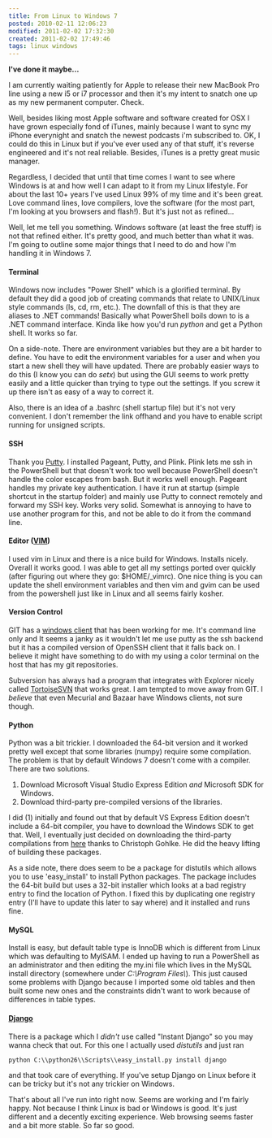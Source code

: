 ```yaml
---
title: From Linux to Windows 7
posted: 2010-02-11 12:06:23
modified: 2011-02-02 17:32:30
created: 2011-02-02 17:49:46
tags: linux windows
---
```

__I've done it maybe...__

I am currently waiting patiently for Apple to release their new MacBook Pro line using a new i5 or i7 processor and then it's my intent to snatch one up as my new permanent computer.  Check.

Well, besides liking most Apple software and software created for OSX I have grown especially fond of iTunes, mainly because I want to sync my iPhone everynight and snatch the newest podcasts i'm subscribed to.  OK, I could do this in Linux but if you've ever used any of that stuff, it's reverse engineered and it's not real reliable.  Besides, iTunes is a pretty great music manager.

Regardless, I decided that until that time comes I want to see where Windows is at and how well I can adapt to it from my Linux lifestyle.  For about the last 10+ years I've used Linux 99% of my time and it's been great.  Love command lines, love compilers, love the software (for the most part, I'm looking at you browsers and flash!).  But it's just not as refined...

Well, let me tell you something.  Windows software (at least the free stuff) is not that refined either.  It's pretty good, and much better than what it was.  I'm going to outline some major things that I need to do and how I'm handling it in Windows 7.

#### Terminal
Windows now includes "Power Shell" which is a glorified terminal.  By default they did a good job of creating commands that relate to UNIX/Linux style commands (ls, cd, rm, etc.).  The downfall of this is that they are aliases to .NET commands!  Basically what PowerShell boils down to is a .NET command interface.  Kinda like how you'd run _python_ and get a Python shell.  It works so far.

On a side-note.  There are environment variables but they are a bit harder to define.  You have to edit the environment variables for a user and when you start a new shell they will have updated.  There are probably easier ways to do this (I know you can do _setx_) but using the GUI seems to work pretty easily and a little quicker than trying to type out the settings.  If you screw it up there isn't as easy of a way to correct it.

Also, there is an idea of a .bashrc (shell startup file) but it's not very convenient.  I don't remember the link offhand and you have to enable script running for unsigned scripts.

#### SSH
Thank you [Putty](http://www.chiark.greenend.org.uk/~sgtatham/putty/).  I installed Pageant, Putty, and Plink.  Plink lets me ssh in the PowerShell but that doesn't work too well because PowerShell doesn't handle the color escapes from bash.  But it works well enough.  Pageant handles my private key authentication.  I have it run at startup (simple shortcut in the startup folder) and mainly use Putty to connect remotely and forward my SSH key.  Works very solid.  Somewhat is annoying to have to use another program for this, and not be able to do it from the command line.

#### Editor ([VIM](http://vim.org))
I used vim in Linux and there is a nice build for Windows.  Installs nicely.  Overall it works good.  I was able to get all my settings ported over quickly (after figuring out where they go: $HOME/_vimrc).  One nice thing is you can update the shell environment variables and then vim and gvim can be used from the powershell just like in Linux and all seems fairly kosher.

#### Version Control
GIT has a [windows client](http://code.google.com/p/msysgit/) that has been working for me.  It's command line only and It seems a janky as it wouldn't let me use putty as the ssh backend but it has a compiled version of OpenSSH client that it falls back on.  I believe it might have something to do with my using a color terminal on the host that has my git repositories.

Subversion has always had a program that integrates with Explorer nicely called [TortoiseSVN](http://tortoisesvn.tigris.org/) that works great.  I am tempted to move away from GIT.  I _believe_ that even Mecurial and Bazaar have Windows clients, not sure though.

#### Python
Python was a bit trickier.  I downloaded the 64-bit version and it worked pretty well except that some libraries (numpy) require some compilation.  The problem is that by default Windows 7 doesn't come with a compiler.  There are two solutions.

1. Download Microsoft Visual Studio Express Edition _and_ Microsoft SDK for Windows.
2. Download third-party pre-compiled versions of the libraries.

I did (1) initially and found out that by default VS Express Edition doesn't include a 64-bit compiler, you have to download the Windows SDK to get that.  Well, I eventually just decided on downloading the third-party compilations from [here](http://www.lfd.uci.edu/~gohlke/pythonlibs/) thanks to Christoph Gohlke.  He did the heavy lifting of building these packages.

As a side note, there does seem to be a package for distutils which allows you to use 'easy_install' to install Python packages.  The package includes the 64-bit build but uses a 32-bit installer which looks at a bad registry entry to find the location of Python.  I fixed this by duplicating one registry entry (I'll have to update this later to say where) and it installed and runs fine.

#### MySQL
Install is easy, but default table type is InnoDB which is different from Linux which was defaulting to MyISAM.  I ended up having to run a PowerShell as an administrator and then editing the my.ini file which lives in the MySQL install directory (somewhere under _C:\\Program Files\\_).  This just caused some problems with Django because I imported some old tables and then built some new ones and the constraints didn't want to work because of differences in table types.

#### [Django](http://www.djangoproject.com/)
There is a package which I _didn't_ use called "Instant Django" so you may wanna check that out.  For this one I actually used _distutils_ and just ran

``python C:\\python26\\Scripts\\easy_install.py install django``

and that took care of everything.  If you've setup Django on Linux before it can be tricky but it's not any trickier on Windows.

That's about all I've run into right now.  Seems are working and I'm fairly happy.  Not because I think Linux is bad or Windows is good.  It's just different and a decently exciting experience.  Web browsing seems faster and a bit more stable.  So far so good.
